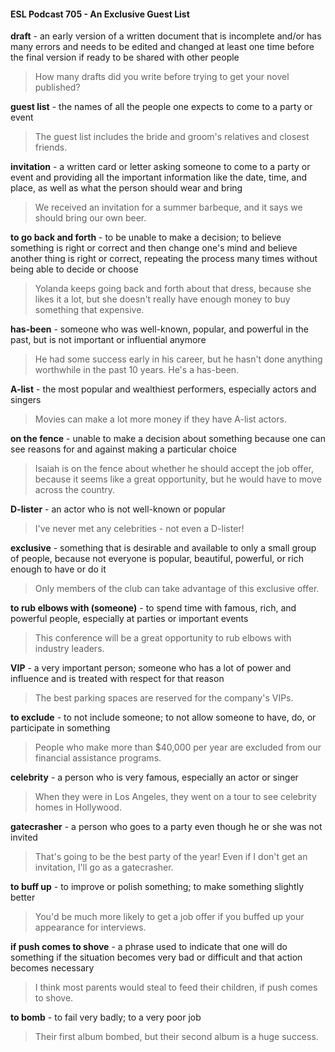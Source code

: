 #### ESL Podcast 705 - An Exclusive Guest List

**draft** - an early version of a written document that is incomplete and/or has
many errors and needs to be edited and changed at least one time before the
final version if ready to be shared with other people

> How many drafts did you write before trying to get your novel published?

**guest list** - the names of all the people one expects to come to a party or event

> The guest list includes the bride and groom's relatives and closest friends.

**invitation** - a written card or letter asking someone to come to a party or event
and providing all the important information like the date, time, and place, as well
as what the person should wear and bring

> We received an invitation for a summer barbeque, and it says we should bring
our own beer.

**to go back and forth** - to be unable to make a decision; to believe something is
right or correct and then change one's mind and believe another thing is right or
correct, repeating the process many times without being able to decide or choose

> Yolanda keeps going back and forth about that dress, because she likes it a lot,
but she doesn't really have enough money to buy something that expensive.

**has-been** - someone who was well-known, popular, and powerful in the past,
but is not important or influential anymore

> He had some success early in his career, but he hasn't done anything
worthwhile in the past 10 years. He's a has-been.

**A-list** - the most popular and wealthiest performers, especially actors and
singers

> Movies can make a lot more money if they have A-list actors.

**on the fence** - unable to make a decision about something because one can
see reasons for and against making a particular choice

> Isaiah is on the fence about whether he should accept the job offer, because it
seems like a great opportunity, but he would have to move across the country.

**D-lister** - an actor who is not well-known or popular

> I've never met any celebrities - not even a D-lister!

**exclusive** - something that is desirable and available to only a small group of
people, because not everyone is popular, beautiful, powerful, or rich enough to
have or do it

> Only members of the club can take advantage of this exclusive offer.

**to rub elbows with (someone)** - to spend time with famous, rich, and powerful
people, especially at parties or important events

> This conference will be a great opportunity to rub elbows with industry leaders.

**VIP** - a very important person; someone who has a lot of power and influence
and is treated with respect for that reason

> The best parking spaces are reserved for the company's VIPs.

**to exclude** - to not include someone; to not allow someone to have, do, or
participate in something

> People who make more than $40,000 per year are excluded from our financial
assistance programs.

**celebrity** - a person who is very famous, especially an actor or singer

> When they were in Los Angeles, they went on a tour to see celebrity homes in
Hollywood.

**gatecrasher** - a person who goes to a party even though he or she was not
invited

> That's going to be the best party of the year! Even if I don't get an invitation, I'll
go as a gatecrasher.

**to buff up** - to improve or polish something; to make something slightly better

> You'd be much more likely to get a job offer if you buffed up your appearance
for interviews.

**if push comes to shove** - a phrase used to indicate that one will do something
if the situation becomes very bad or difficult and that action becomes necessary

> I think most parents would steal to feed their children, if push comes to shove.

**to bomb** - to fail very badly; to a very poor job

> Their first album bombed, but their second album is a huge success.

